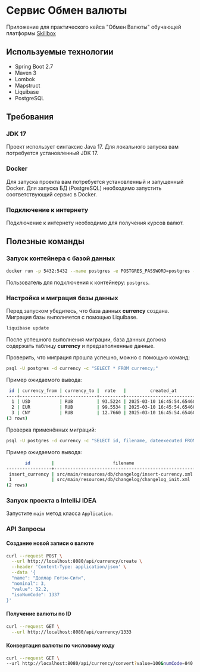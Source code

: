 # Сервис Обмен валюты
Приложение для практического кейса "Обмен Валюты" обучающей платформы [Skillbox](https://skillbox.ru)

## Используемые технологии

- Spring Boot 2.7
- Maven 3
- Lombok
- Mapstruct
- Liquibase
- PostgreSQL

## Требования

### JDK 17

Проект использует синтаксис Java 17. Для локального запуска вам потребуется
установленный JDK 17.

### Docker
Для запуска проекта вам потребуется установленный и запущенный Docker.
Для запуска БД (PostgreSQL) необходимо запустить соответствующий сервис в Docker.

### Подключение к интернету

Подключение к интернету необходимо для получения курсов валют.

## Полезные команды

### Запуск контейнера с базой данных

```bash
docker run -p 5432:5432 --name postgres -e POSTGRES_PASSWORD=postgres -d postgres
```

Пользователь для подключения к контейнеру: `postgres`.

### Настройка и миграция базы данных

Перед запуском убедитесь, что база данных **currency** создана. Миграция базы выполняется с помощью Liquibase.

```bash
liquibase update
```

После успешного выполнения миграции, база данных должна содержать таблицу **currency** и предзаполненные данные.

Проверить, что миграция прошла успешно, можно с помощью команд:

```bash
psql -U postgres -d currency -c "SELECT * FROM currency;"
```

Пример ожидаемого вывода:

```bash
 id | currency_from | currency_to |  rate   |         created_at         
----+---------------+-------------+---------+----------------------------
  1 | USD           | RUB         | 93.5224 | 2025-03-10 16:45:54.654608
  2 | EUR           | RUB         | 99.5534 | 2025-03-10 16:45:54.654608
  3 | CNY           | RUB         | 12.7660 | 2025-03-10 16:45:54.654608
(3 rows)
```

Проверка применённых миграций:

```bash
psql -U postgres -d currency -c "SELECT id, filename, dateexecuted FROM databasechangelog ORDER BY dateexecuted DESC;"
```

Пример ожидаемого вывода:

```bash
       id        |                      filename                       |        dateexecuted        
-----------------+-----------------------------------------------------+----------------------------
 insert_currency | src/main/resources/db/changelog/insert-currency.xml | 2025-03-10 16:45:54.776889
 1               | src/main/resources/db/changelog/changelog_init.xml  | 2025-03-10 16:43:57.31159
(2 rows)
```

### Запуск проекта в IntelliJ IDEA

Запустите `main` метод класса `Application`.

### API Запросы

#### Создание новой записи о валюте

```bash
curl --request POST \
  --url http://localhost:8080/api/currency/create \
  --header 'Content-Type: application/json' \
  --data '{
  "name": "Доллар Готэм-Сити",
  "nominal": 3,
  "value": 32.2,
  "isoNumCode": 1337
}'
```

#### Получение валюты по ID

```bash
curl --request GET \
  --url http://localhost:8080/api/currency/1333
```

#### Конвертация валюты по числовому коду

```bash
curl --request GET \
--url http://localhost:8080/api/currency/convert?value=100&numCode=840
```

